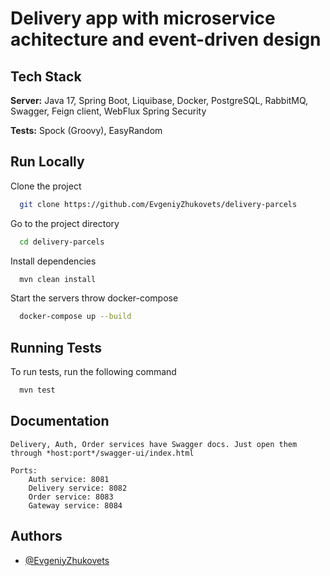 
# Delivery app with microservice achitecture and event-driven design




## Tech Stack


**Server:** Java 17, Spring Boot, Liquibase, Docker, PostgreSQL, RabbitMQ, Swagger, Feign client, WebFlux Spring Security

**Tests:** Spock (Groovy), EasyRandom




## Run Locally

Clone the project

```bash
  git clone https://github.com/EvgeniyZhukovets/delivery-parcels
```

Go to the project directory

```bash
  cd delivery-parcels
```

Install dependencies

```bash
  mvn clean install
```

Start the servers throw docker-compose

```bash
  docker-compose up --build
```




## Running Tests

To run tests, run the following command

```bash
  mvn test
```


## Documentation

    Delivery, Auth, Order services have Swagger docs. Just open them through *host:port*/swagger-ui/index.html 

    Ports:
        Auth service: 8081
        Delivery service: 8082
        Order service: 8083
        Gateway service: 8084


## Authors

- [@EvgeniyZhukovets](https://github.com/EvgeniyZhukovets)

